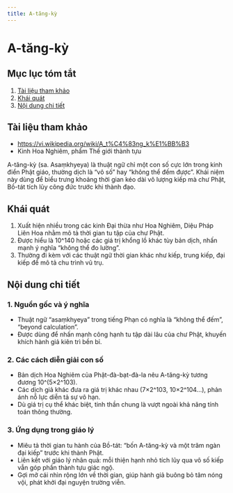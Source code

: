 ```yaml
---
title: A-tăng-kỳ
---
```


# A-tăng-kỳ

## Mục lục tóm tắt
1. [Tài liệu tham khảo](#tai-lieu-tham-khao)
2. [Khái quát](#khai-quat)
3. [Nội dung chi tiết](#noi-dung-chi-tiet)

## Tài liệu tham khảo

- <https://vi.wikipedia.org/wiki/A_t%C4%83ng_k%E1%BB%B3>
- Kinh Hoa Nghiêm, phẩm Thế giới thành tựu

A-tăng-kỳ (sa. Asaṃkhyeya) là thuật ngữ chỉ một con số cực lớn trong kinh điển Phật giáo, thường dịch là “vô số” hay “không thể đếm được”. Khái niệm này dùng để biểu trưng khoảng thời gian kéo dài vô lượng kiếp mà chư Phật, Bồ-tát tích lũy công đức trước khi thành đạo.

## Khái quát

1. Xuất hiện nhiều trong các kinh Đại thừa như Hoa Nghiêm, Diệu Pháp Liên Hoa nhằm mô tả thời gian tu tập của chư Phật.
2. Được hiểu là 10^140 hoặc các giá trị khổng lồ khác tùy bản dịch, nhấn mạnh ý nghĩa “không thể đo lường”.
3. Thường đi kèm với các thuật ngữ thời gian khác như kiếp, trung kiếp, đại kiếp để mô tả chu trình vũ trụ.

## Nội dung chi tiết

### 1. Nguồn gốc và ý nghĩa
- Thuật ngữ “asaṃkhyeya” trong tiếng Phạn có nghĩa là “không thể đếm”, “beyond calculation”.
- Được dùng để nhấn mạnh công hạnh tu tập dài lâu của chư Phật, khuyến khích hành giả kiên trì bền bỉ.

### 2. Các cách diễn giải con số
- Bản dịch Hoa Nghiêm của Phật-đà-bạt-đà-la nêu A-tăng-kỳ tương đương 10^(5×2^103).
- Các dịch giả khác đưa ra giá trị khác nhau (7×2^103, 10×2^104…), phản ánh nỗ lực diễn tả sự vô hạn.
- Dù giá trị cụ thể khác biệt, tinh thần chung là vượt ngoài khả năng tính toán thông thường.

### 3. Ứng dụng trong giáo lý
- Miêu tả thời gian tu hành của Bồ-tát: “bốn A-tăng-kỳ và một trăm ngàn đại kiếp” trước khi thành Phật.
- Liên kết với giáo lý nhân quả: mỗi thiện hạnh nhỏ tích lũy qua vô số kiếp vẫn góp phần thành tựu giác ngộ.
- Gợi mở cái nhìn rộng lớn về thời gian, giúp hành giả buông bỏ tâm nóng vội, phát khởi đại nguyện trường viễn.
